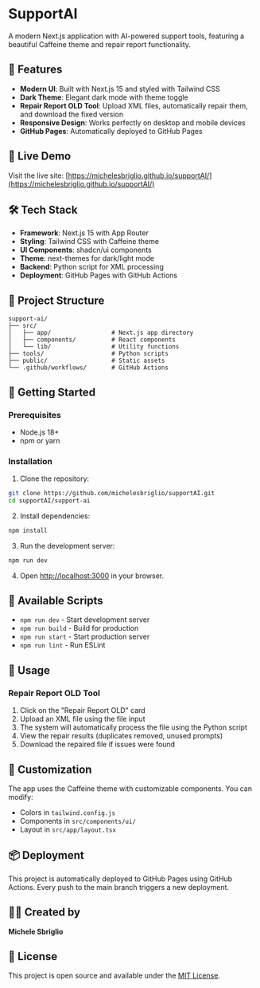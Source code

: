 # SupportAI

<!-- Trigger rebuild -->

A modern Next.js application with AI-powered support tools, featuring a beautiful Caffeine theme and repair report functionality.

## 🌟 Features

- **Modern UI**: Built with Next.js 15 and styled with Tailwind CSS
- **Dark Theme**: Elegant dark mode with theme toggle
- **Repair Report OLD Tool**: Upload XML files, automatically repair them, and download the fixed version
- **Responsive Design**: Works perfectly on desktop and mobile devices
- **GitHub Pages**: Automatically deployed to GitHub Pages

## 🚀 Live Demo

Visit the live site: [https://michelesbriglio.github.io/supportAI/](https://michelesbriglio.github.io/supportAI/)

## 🛠️ Tech Stack

- **Framework**: Next.js 15 with App Router
- **Styling**: Tailwind CSS with Caffeine theme
- **UI Components**: shadcn/ui components
- **Theme**: next-themes for dark/light mode
- **Backend**: Python script for XML processing
- **Deployment**: GitHub Pages with GitHub Actions

## 📁 Project Structure

```
support-ai/
├── src/
│   ├── app/                 # Next.js app directory
│   ├── components/          # React components
│   └── lib/                 # Utility functions
├── tools/                   # Python scripts
├── public/                  # Static assets
└── .github/workflows/       # GitHub Actions
```

## 🚀 Getting Started

### Prerequisites

- Node.js 18+ 
- npm or yarn

### Installation

1. Clone the repository:
```bash
git clone https://github.com/michelesbriglio/supportAI.git
cd supportAI/support-ai
```

2. Install dependencies:
```bash
npm install
```

3. Run the development server:
```bash
npm run dev
```

4. Open [http://localhost:3000](http://localhost:3000) in your browser.

## 🔧 Available Scripts

- `npm run dev` - Start development server
- `npm run build` - Build for production
- `npm run start` - Start production server
- `npm run lint` - Run ESLint

## 📝 Usage

### Repair Report OLD Tool

1. Click on the "Repair Report OLD" card
2. Upload an XML file using the file input
3. The system will automatically process the file using the Python script
4. View the repair results (duplicates removed, unused prompts)
5. Download the repaired file if issues were found

## 🎨 Customization

The app uses the Caffeine theme with customizable components. You can modify:
- Colors in `tailwind.config.js`
- Components in `src/components/ui/`
- Layout in `src/app/layout.tsx`

## 📦 Deployment

This project is automatically deployed to GitHub Pages using GitHub Actions. Every push to the main branch triggers a new deployment.

## 👨‍💻 Created by

**Michele Sbriglio**

## 📄 License

This project is open source and available under the [MIT License](LICENSE).
